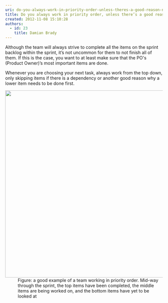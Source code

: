 ```yaml
---
uri: do-you-always-work-in-priority-order-unless-theres-a-good-reason-not-to
title: Do you always work in priority order, unless there’s a good reason not to?
created: 2012-11-08 15:10:28
authors:
  - id: 23
    title: Damian Brady
---
```





<span class='intro'> Although the team will always strive to complete all the items on the sprint backlog within the sprint, it’s not uncommon for them to not finish all of them. If this is the case, you want to at least make sure that the PO's (Product Owner)’s most important items are done. </span>

<p>Whenever you are choosing your next task, always work from the top down, only skipping items if there is a dependency or another good reason why a lower item needs to be done first.</p>

<dl class="image"><dt><img src="/PublishingImages/priority-order.jpg" alt="" style="width&#58;600px;" /></dt>
<dd>Figure&#58; a good example of a team working in priority order. Mid-way through the sprint, the top items have been completed, the middle items are being worked on, and the bottom items have yet to be looked at</dd></dl>



